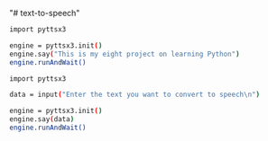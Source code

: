 "# text-to-speech" 





```bash
import pyttsx3

engine = pyttsx3.init()
engine.say("This is my eight project on learning Python")
engine.runAndWait()
```



```bash
import pyttsx3

data = input("Enter the text you want to convert to speech\n")

engine = pyttsx3.init()
engine.say(data)
engine.runAndWait()
```
